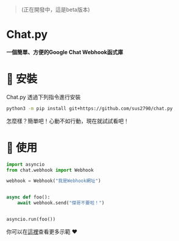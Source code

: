 > (正在開發中，這是beta版本)
# Chat.py
**一個簡單、方便的Google Chat Webhook函式庫**

# 🚀 安裝<br>
Chat.py 透過下列指令進行安裝
```sh
python3 -m pip install git+https://github.com/sus2790/chat.py
```
怎麼樣？簡單吧！心動不如行動，現在就試試看吧！


# 🔧 使用
```py
import asyncio
from chat.webhook import Webhook

webhook = Webhook("我是Webhook網址")


async def foo():
    await webhook.send("傑哥不要啦！")


asyncio.run(foo())

```
你可以在[這裡](examples)查看更多示範 ❤️
